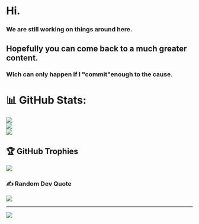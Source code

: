# Hi.
### We are still working on things around here.
## Hopefully you can come back to a much greater content. 
### Wich can only happen if I "commit"enough to the cause. 

 

# 📊 GitHub Stats:
![](https://github-readme-stats.vercel.app/api?username=NajilaB&theme=dark&hide_border=false&include_all_commits=false&count_private=false)<br/>
![](https://github-readme-streak-stats.herokuapp.com/?user=NajilaB&theme=dark&hide_border=false)<br/>
![](https://github-readme-stats.vercel.app/api/top-langs/?username=NajilaB&theme=dark&hide_border=false&include_all_commits=false&count_private=false&layout=compact)

## 🏆 GitHub Trophies
![](https://github-profile-trophy.vercel.app/?username=NajilaB&theme=radical&no-frame=false&no-bg=true&margin-w=4)

### ✍️ Random Dev Quote
![](https://quotes-github-readme.vercel.app/api?type=horizontal&theme=radical)

---
[![](https://visitcount.itsvg.in/api?id=NajilaB&icon=0&color=0)](https://visitcount.itsvg.in)

<!-- Proudly created with GPRM ( https://gprm.itsvg.in ) -->
